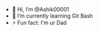 - 👋 Hi, I’m @Ashik00001
- 🌱 I’m currently learning Git Bash
- ⚡ Fun fact: I'm ur Dad

<!---
Ashik00001/Ashik00001 is a ✨ special ✨ repository because its `README.md` (this file) appears on your GitHub profile.
You can click the Preview link to take a look at your changes.
--->
